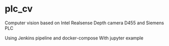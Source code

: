 # plc_cv
Computer vision based on Intel Realsense Depth camera D455 and Siemens PLC

Using Jenkins pipeline and docker-compose
With jupyter example
